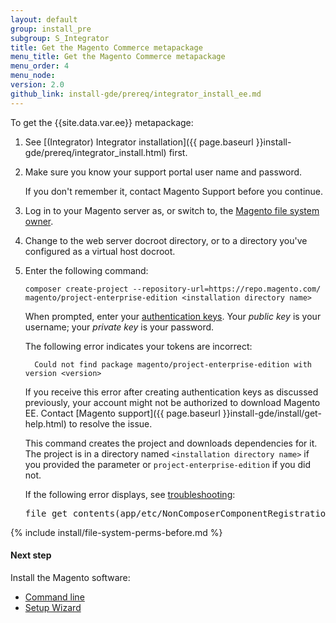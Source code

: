 ```yaml
---
layout: default
group: install_pre
subgroup: S_Integrator
title: Get the Magento Commerce metapackage
menu_title: Get the Magento Commerce metapackage
menu_order: 4
menu_node: 
version: 2.0
github_link: install-gde/prereq/integrator_install_ee.md
---
```


To get the {{site.data.var.ee}} metapackage:

1.	See [(Integrator) Integrator installation]({{ page.baseurl }}install-gde/prereq/integrator_install.html) first.
1.	Make sure you know your support portal user name and password.

	If you don't remember it, contact Magento Support before you continue.
1.	Log in to your Magento server as, or switch to, the <a href="{{page.baseurl}}install-gde/prereq/file-sys-perms-over.html">Magento file system owner</a>.
2.	Change to the web server docroot directory, or to a directory you've configured as a virtual host docroot.
3.	Enter the following command:

		composer create-project --repository-url=https://repo.magento.com/ magento/project-enterprise-edition <installation directory name>

	When prompted, enter your <a href="{{page.baseurl}}install-gde/prereq/connect-auth.html">authentication keys</a>. Your *public key* is your username; your *private key* is your password.

	The following error indicates your tokens are incorrect:

		  Could not find package magento/project-enterprise-edition with version <version>

	If you receive this error after creating authentication keys as discussed previously, your account might not be authorized to download Magento EE. Contact [Magento support]({{ page.baseurl }}install-gde/install/get-help.html) to resolve the issue.

	This command creates the project and downloads dependencies for it. The project is in a directory named `<installation directory name>` if you provided the parameter or `project-enterprise-edition` if you did not.

	<div class="bs-callout bs-callout-info" id="info">
  		<p>If the following error displays, see <a href="{{page.baseurl}}install-gde/trouble/tshoot_composer-fail.html">troubleshooting</a>:</p>
  		<pre>file_get_contents(app/etc/NonComposerComponentRegistration.php): failed to open stream: No such file or directory</pre>
	</div>

{% include install/file-system-perms-before.md %}

#### Next step
Install the Magento software:

*	<a href="{{page.baseurl}}install-gde/install/cli/install-cli.html">Command line</a>
*	<a href="{{page.baseurl}}install-gde/install/web/install-web.html">Setup Wizard</a>
